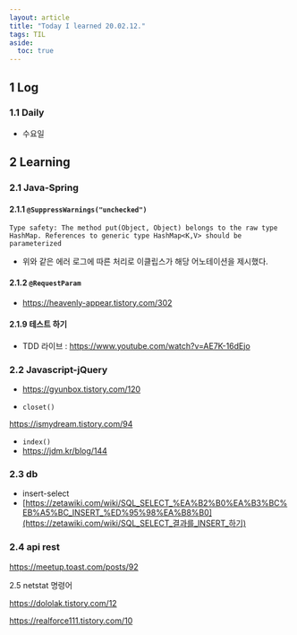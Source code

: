 ```yaml
---
layout: article
title: "Today I learned 20.02.12."
tags: TIL
aside:
  toc: true
---
```


## 1 Log

### 1.1 Daily

- 수요일




## 2 Learning

### 2.1 Java-Spring

#### 2.1.1 `@SuppressWarnings("unchecked")`

```console
Type safety: The method put(Object, Object) belongs to the raw type HashMap. References to generic type HashMap<K,V> should be parameterized
```
- 위와 같은 에러 로그에 따른 처리로 이클립스가 해당 어노테이션을 제시했다.



#### 2.1.2 `@RequestParam`

- https://heavenly-appear.tistory.com/302



#### 2.1.9 테스트 하기

- TDD 라이브 : <https://www.youtube.com/watch?v=AE7K-16dEjo>




### 2.2 Javascript-jQuery

- https://gyunbox.tistory.com/120

- `closet()`

https://ismydream.tistory.com/94

- `index()`
- https://jdm.kr/blog/144

### 2.3 db

- insert-select
- [https://zetawiki.com/wiki/SQL_SELECT_%EA%B2%B0%EA%B3%BC%EB%A5%BC_INSERT_%ED%95%98%EA%B8%B0](https://zetawiki.com/wiki/SQL_SELECT_결과를_INSERT_하기)



### 2.4 api rest

https://meetup.toast.com/posts/92





2.5 netstat 명령어

https://dololak.tistory.com/12

https://realforce111.tistory.com/10